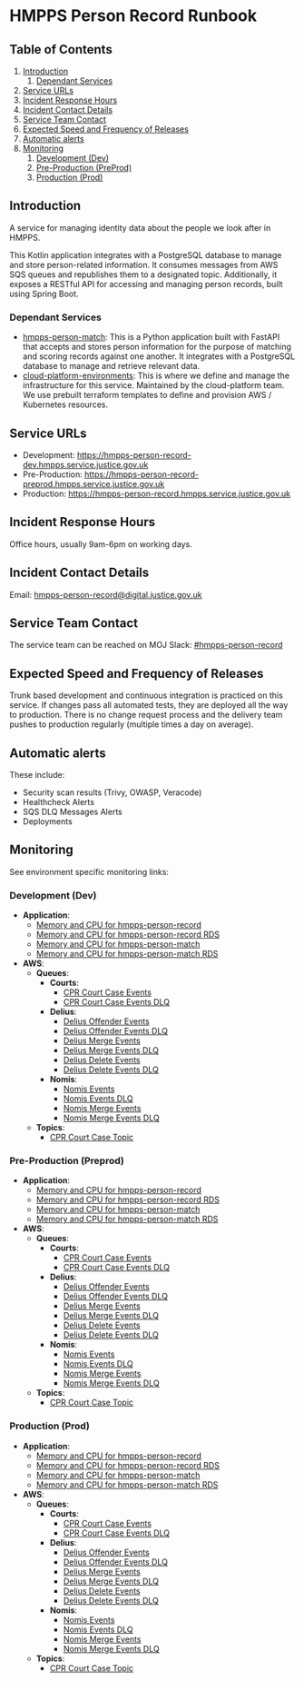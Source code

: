 # HMPPS Person Record Runbook

## Table of Contents
1. [Introduction](#Introduction)
   1. [Dependant Services](#Dependant-Services)
2. [Service URLs](#Service-URLs)
3. [Incident Response Hours](#Incident-Response-Hours)
4. [Incident Contact Details](#Incident-Contact-Details)
5. [Service Team Contact](#service-team-contact)
6. [Expected Speed and Frequency of Releases](#expected-speed-and-frequency-of-releases)
7. [Automatic alerts](#automatic-alerts)
8. [Monitoring](#monitoring)
   1. [Development (Dev)](#development-dev)
   2. [Pre-Production (PreProd)](#pre-production-preprod)
   3. [Production (Prod)](#production-prod)

## Introduction

A service for managing identity data about the people we look after in HMPPS.

This Kotlin application integrates with a PostgreSQL database to manage and store person-related information.
It consumes messages from AWS SQS queues and republishes them to a designated topic. Additionally, it exposes a RESTful API for accessing and managing person records, built using Spring Boot.

### Dependant Services

* [hmpps-person-match](https://github.com/ministryofjustice/hmpps-person-match): This is a Python application built with FastAPI that accepts and stores person information for the purpose of matching and scoring records against one another.
    It integrates with a PostgreSQL database to manage and retrieve relevant data.
* [cloud-platform-environments](https://github.com/ministryofjustice/cloud-platform-environments): This is where we define and manage the infrastructure for this service. Maintained by the cloud-platform team. We use prebuilt terraform templates to define and provision AWS / Kubernetes resources.

## Service URLs
- Development: https://hmpps-person-record-dev.hmpps.service.justice.gov.uk
- Pre-Production: https://hmpps-person-record-preprod.hmpps.service.justice.gov.uk
- Production: https://hmpps-person-record.hmpps.service.justice.gov.uk

## Incident Response Hours

Office hours, usually 9am-6pm on working days.

## Incident Contact Details

Email: [hmpps-person-record@digital.justice.gov.uk](mailto:hmpps-person-record@digital.justice.gov.uk)

## Service Team Contact

The service team can be reached on MOJ Slack: [#hmpps-person-record](https://moj.enterprise.slack.com/archives/C04AQPM3A73)

## Expected Speed and Frequency of Releases

Trunk based development and continuous integration is practiced on this service. If changes pass all automated tests, they are deployed all the way to production.
There is no change request process and the delivery team pushes to production regularly (multiple times a day on average).

## Automatic alerts

These include:
- Security scan results (Trivy, OWASP, Veracode)
- Healthcheck Alerts
- SQS DLQ Messages Alerts
- Deployments

## Monitoring

See environment specific monitoring links:

### Development (Dev)

* **Application**:
  * [Memory and CPU for hmpps-person-record](https://grafana.live.cloud-platform.service.justice.gov.uk/d/a164a7f0339f99e89cea5cb47e9be617/kubernetes-compute-resources-workload?orgId=1&refresh=10s&from=now-1h&to=now&var-datasource=default&var-cluster=&var-namespace=hmpps-person-record-dev&var-workload=hmpps-person-record&var-type=deployment)
  * [Memory and CPU for hmpps-person-record RDS](https://grafana.live.cloud-platform.service.justice.gov.uk/d/VR46pmwWk/aws-rds?orgId=1&var-datasource=P896B4444D3F0DAB8&var-region=default&var-dbinstanceidentifier=cloud-platform-21758fcf16e3a488&from=now-6h&to=now)
  * [Memory and CPU for hmpps-person-match](https://grafana.live.cloud-platform.service.justice.gov.uk/d/a164a7f0339f99e89cea5cb47e9be617/kubernetes-compute-resources-workload?orgId=1&refresh=10s&from=now-1h&to=now&var-datasource=prometheus&var-cluster=&var-namespace=hmpps-person-record-dev&var-workload=hmpps-person-match&var-type=deployment&timezone=utc)
  * [Memory and CPU for hmpps-person-match RDS](https://grafana.live.cloud-platform.service.justice.gov.uk/d/VR46pmwWk/aws-rds?orgId=1&var-datasource=P896B4444D3F0DAB8&var-region=default&var-dbinstanceidentifier=cloud-platform-630cc18efc9725ba&from=now-3h&to=now&timezone=browser)
* **AWS**:
  * **Queues**:
    * **Courts**:
      * [CPR Court Case Events](https://grafana.live.cloud-platform.service.justice.gov.uk/d/AWSSQS000/aws-sqs?orgId=1&var-datasource=P896B4444D3F0DAB8&var-region=default&var-queue=hmpps-person-record-development-cpr_court_cases_queue.fifo&from=now-24h&to=now&timezone=browser)
      * [CPR Court Case Events DLQ](https://grafana.live.cloud-platform.service.justice.gov.uk/d/AWSSQS000/aws-sqs?orgId=1&var-datasource=P896B4444D3F0DAB8&var-region=default&var-queue=hmpps-person-record-development-cpr_court_cases_dlq.fifo&from=now-24h&to=now&timezone=browser)
    * **Delius**:
      * [Delius Offender Events](https://grafana.live.cloud-platform.service.justice.gov.uk/d/AWSSQS000/aws-sqs?orgId=1&var-datasource=Cloudwatch&var-region=default&var-queue=hmpps-person-record-development-cpr_delius_offender_events_queue)
      * [Delius Offender Events DLQ](https://grafana.live.cloud-platform.service.justice.gov.uk/d/AWSSQS000/aws-sqs?orgId=1&var-datasource=Cloudwatch&var-region=default&var-queue=hmpps-person-record-development-cpr_delius_offender_events_dlq)
      * [Delius Merge Events](https://grafana.live.cloud-platform.service.justice.gov.uk/d/AWSSQS000/aws-sqs?orgId=1&var-datasource=P896B4444D3F0DAB8&var-region=default&var-queue=hmpps-person-record-development-cpr_delius_merge_events_queue&from=now-24h&to=now)
      * [Delius Merge Events DLQ](https://grafana.live.cloud-platform.service.justice.gov.uk/d/AWSSQS000/aws-sqs?orgId=1&var-datasource=P896B4444D3F0DAB8&var-region=default&var-queue=hmpps-person-record-development-cpr_delius_merge_events_dlq&from=now-24h&to=now)
      * [Delius Delete Events](https://grafana.live.cloud-platform.service.justice.gov.uk/d/AWSSQS000/aws-sqs?orgId=1&var-datasource=P896B4444D3F0DAB8&var-region=default&var-queue=hmpps-person-record-development-cpr_delius_delete_events_queue&from=now-24h&to=now)
      * [Delius Delete Events DLQ](https://grafana.live.cloud-platform.service.justice.gov.uk/d/AWSSQS000/aws-sqs?orgId=1&var-datasource=P896B4444D3F0DAB8&var-region=default&var-queue=hmpps-person-record-development-cpr_delius_delete_events_dlq&from=now-24h&to=now)
    * **Nomis**:
      * [Nomis Events](https://grafana.live.cloud-platform.service.justice.gov.uk/d/AWSSQS000/aws-sqs?orgId=1&var-datasource=P896B4444D3F0DAB8&var-region=default&var-queue=hmpps-person-record-development-cpr_nomis_events_queue&from=now-24h&to=now)
      * [Nomis Events DLQ](https://grafana.live.cloud-platform.service.justice.gov.uk/d/AWSSQS000/aws-sqs?orgId=1&var-datasource=P896B4444D3F0DAB8&var-region=default&var-queue=hmpps-person-record-development-cpr_nomis_events_dlq&from=now-24h&to=now)
      * [Nomis Merge Events](https://grafana.live.cloud-platform.service.justice.gov.uk/d/AWSSQS000/aws-sqs?orgId=1&var-datasource=P896B4444D3F0DAB8&var-region=default&var-queue=hmpps-person-record-development-cpr_nomis_merge_events_queue&from=1723710226408&to=1723796626408)
      * [Nomis Merge Events DLQ](https://grafana.live.cloud-platform.service.justice.gov.uk/d/AWSSQS000/aws-sqs?orgId=1&var-datasource=P896B4444D3F0DAB8&var-region=default&var-queue=hmpps-person-record-development-cpr_nomis_merge_events_dlq&from=1723710286631&to=1723796686632)
  * **Topics**:
    * [CPR Court Case Topic](https://grafana.live.cloud-platform.service.justice.gov.uk/d/AWSSNS001/aws-sns?from=now-12h&to=now&timezone=browser&var-datasource=P896B4444D3F0DAB8&var-region=default&var-topic=cloud-platform-hmpps-person-record-6db24f48dcd80b9e5d946f554d5e931f)

### Pre-Production (Preprod)

* **Application**:
    * [Memory and CPU for hmpps-person-record](https://grafana.live.cloud-platform.service.justice.gov.uk/d/a164a7f0339f99e89cea5cb47e9be617/kubernetes-compute-resources-workload?orgId=1&refresh=10s&from=now-1h&to=now&var-datasource=default&var-cluster=&var-namespace=hmpps-person-record-preprod&var-workload=hmpps-person-record&var-type=deployment)
    * [Memory and CPU for hmpps-person-record RDS](https://grafana.live.cloud-platform.service.justice.gov.uk/d/VR46pmwWk/aws-rds?orgId=1&var-datasource=Cloudwatch&var-region=default&var-dbinstanceidentifier=cloud-platform-288cab966b34da54&from=now-6h&to=now)
    * [Memory and CPU for hmpps-person-match](https://grafana.live.cloud-platform.service.justice.gov.uk/d/a164a7f0339f99e89cea5cb47e9be617/kubernetes-compute-resources-workload?orgId=1&refresh=10s&from=now-6h&to=now&var-datasource=prometheus&var-cluster=&var-namespace=hmpps-person-record-preprod&var-workload=hmpps-person-match&var-type=deployment&timezone=utc)
    * [Memory and CPU for hmpps-person-match RDS](https://grafana.live.cloud-platform.service.justice.gov.uk/d/VR46pmwWk/aws-rds?orgId=1&var-datasource=P896B4444D3F0DAB8&var-region=default&var-dbinstanceidentifier=cloud-platform-05509d3640870a0b&from=now-6h&to=now&timezone=browser)
* **AWS**:
    * **Queues**:
        * **Courts**:
            * [CPR Court Case Events](https://grafana.live.cloud-platform.service.justice.gov.uk/d/AWSSQS000/aws-sqs?orgId=1&var-datasource=P896B4444D3F0DAB8&var-region=default&var-queue=hmpps-person-record-preprod-cpr_court_cases_queue.fifo&from=now-24h&to=now&timezone=browser)
            * [CPR Court Case Events DLQ](https://grafana.live.cloud-platform.service.justice.gov.uk/d/AWSSQS000/aws-sqs?orgId=1&var-datasource=P896B4444D3F0DAB8&var-region=default&var-queue=hmpps-person-record-preprod-cpr_court_cases_dlq.fifo&from=now-24h&to=now&timezone=browser)
        * **Delius**:
            * [Delius Offender Events](https://grafana.live.cloud-platform.service.justice.gov.uk/d/AWSSQS000/aws-sqs?orgId=1&var-datasource=Cloudwatch&var-region=default&var-queue=hmpps-person-record-preprod-cpr_delius_offender_events_queue)
            * [Delius Offender Events DLQ](https://grafana.live.cloud-platform.service.justice.gov.uk/d/AWSSQS000/aws-sqs?orgId=1&var-datasource=Cloudwatch&var-region=default&var-queue=hmpps-person-record-preprod-cpr_delius_offender_events_dlq)
            * [Delius Merge Events](https://grafana.live.cloud-platform.service.justice.gov.uk/d/AWSSQS000/aws-sqs?orgId=1&var-datasource=P896B4444D3F0DAB8&var-region=default&var-queue=hmpps-person-record-preprod-cpr_delius_merge_events_queue&from=now-24h&to=now)
            * [Delius Merge Events DLQ](https://grafana.live.cloud-platform.service.justice.gov.uk/d/AWSSQS000/aws-sqs?orgId=1&var-datasource=P896B4444D3F0DAB8&var-region=default&var-queue=hmpps-person-record-preprod-cpr_delius_merge_events_dlq&from=now-24h&to=now)
            * [Delius Delete Events](https://grafana.live.cloud-platform.service.justice.gov.uk/d/AWSSQS000/aws-sqs?orgId=1&var-datasource=P896B4444D3F0DAB8&var-region=default&var-queue=hmpps-person-record-preprod-cpr_delius_delete_events_queue&from=now-24h&to=now)
            * [Delius Delete Events DLQ](https://grafana.live.cloud-platform.service.justice.gov.uk/d/AWSSQS000/aws-sqs?orgId=1&var-datasource=P896B4444D3F0DAB8&var-region=default&var-queue=hmpps-person-record-preprod-cpr_delius_delete_events_dlq&from=now-24h&to=now)
        * **Nomis**:
            * [Nomis Events](https://grafana.live.cloud-platform.service.justice.gov.uk/d/AWSSQS000/aws-sqs?orgId=1&var-datasource=P896B4444D3F0DAB8&var-region=default&var-queue=hmpps-person-record-preprod-cpr_nomis_events_queue&from=now-24h&to=now)
            * [Nomis Events DLQ](https://grafana.live.cloud-platform.service.justice.gov.uk/d/AWSSQS000/aws-sqs?orgId=1&var-datasource=P896B4444D3F0DAB8&var-region=default&var-queue=hmpps-person-record-preprod-cpr_nomis_events_dlq&from=now-24h&to=now)
            * [Nomis Merge Events](https://grafana.live.cloud-platform.service.justice.gov.uk/d/AWSSQS000/aws-sqs?orgId=1&var-datasource=P896B4444D3F0DAB8&var-region=default&var-queue=hmpps-person-record-preprod-cpr_nomis_merge_events_queue&from=now-24h&to=now&timezone=browser)
            * [Nomis Merge Events DLQ](https://grafana.live.cloud-platform.service.justice.gov.uk/d/AWSSQS000/aws-sqs?orgId=1&var-datasource=P896B4444D3F0DAB8&var-region=default&var-queue=hmpps-person-record-preprod-cpr_nomis_merge_events_dlq&from=now-24h&to=now&timezone=browser)
    * **Topics**:
      * [CPR Court Case Topic](https://grafana.live.cloud-platform.service.justice.gov.uk/d/AWSSNS001/aws-sns?from=now-12h&to=now&timezone=browser&var-datasource=P896B4444D3F0DAB8&var-region=default&var-topic=cloud-platform-hmpps-person-record-aacba4b10ce095157765bb00c8bf5d36)

### Production (Prod)

* **Application**:
    * [Memory and CPU for hmpps-person-record](https://grafana.live.cloud-platform.service.justice.gov.uk/d/a164a7f0339f99e89cea5cb47e9be617/kubernetes-compute-resources-workload?orgId=1&refresh=10s&from=now-1h&to=now&var-datasource=default&var-cluster=&var-namespace=hmpps-person-record-prod&var-workload=hmpps-person-record&var-type=deployment)
    * [Memory and CPU for hmpps-person-record RDS](https://grafana.live.cloud-platform.service.justice.gov.uk/d/VR46pmwWk/aws-rds?orgId=1&var-datasource=P896B4444D3F0DAB8&var-region=default&var-dbinstanceidentifier=cloud-platform-325c1d58e0fe99fe&from=now-6h&to=now)
    * [Memory and CPU for hmpps-person-match](https://grafana.live.cloud-platform.service.justice.gov.uk/d/a164a7f0339f99e89cea5cb47e9be617/kubernetes-compute-resources-workload?orgId=1&refresh=10s&from=now-6h&to=now&var-datasource=prometheus&var-cluster=&var-namespace=hmpps-person-record-prod&var-workload=hmpps-person-match&var-type=deployment&timezone=utc)
    * [Memory and CPU for hmpps-person-match RDS](https://grafana.live.cloud-platform.service.justice.gov.uk/d/VR46pmwWk/aws-rds?orgId=1&var-datasource=P896B4444D3F0DAB8&var-region=default&var-dbinstanceidentifier=cloud-platform-ee08837ab8b048b1&from=now-6h&to=now&timezone=browser)
* **AWS**:
    * **Queues**:
        * **Courts**:
            * [CPR Court Case Events](https://grafana.live.cloud-platform.service.justice.gov.uk/d/AWSSQS000/aws-sqs?orgId=1&var-datasource=P896B4444D3F0DAB8&var-region=default&var-queue=hmpps-person-record-prod-cpr_court_cases_queue.fifo&from=now-24h&to=now&timezone=browser)
            * [CPR Court Case Events DLQ](https://grafana.live.cloud-platform.service.justice.gov.uk/d/AWSSQS000/aws-sqs?orgId=1&var-datasource=P896B4444D3F0DAB8&var-region=default&var-queue=hmpps-person-record-prod-cpr_court_cases_dlq.fifo&from=now-24h&to=now&timezone=browser)
        * **Delius**:
            * [Delius Offender Events](https://grafana.live.cloud-platform.service.justice.gov.uk/d/AWSSQS000/aws-sqs?orgId=1&var-datasource=Cloudwatch&var-region=default&var-queue=hmpps-person-record-prod-cpr_delius_offender_events_queue)
            * [Delius Offender Events DLQ](https://grafana.live.cloud-platform.service.justice.gov.uk/d/AWSSQS000/aws-sqs?orgId=1&var-datasource=Cloudwatch&var-region=default&var-queue=hmpps-person-record-prod-cpr_delius_offender_events_dlq)
            * [Delius Merge Events](https://grafana.live.cloud-platform.service.justice.gov.uk/d/AWSSQS000/aws-sqs?orgId=1&var-datasource=P896B4444D3F0DAB8&var-region=default&var-queue=hmpps-person-record-prod-cpr_delius_merge_events_queue&from=now-24h&to=now)
            * [Delius Merge Events DLQ](https://grafana.live.cloud-platform.service.justice.gov.uk/d/AWSSQS000/aws-sqs?orgId=1&var-datasource=P896B4444D3F0DAB8&var-region=default&var-queue=hmpps-person-record-prod-cpr_delius_merge_events_dlq&from=now-24h&to=now)
            * [Delius Delete Events](https://grafana.live.cloud-platform.service.justice.gov.uk/d/AWSSQS000/aws-sqs?orgId=1&var-datasource=P896B4444D3F0DAB8&var-region=default&var-queue=hmpps-person-record-prod-cpr_delius_delete_events_queue)
            * [Delius Delete Events DLQ](https://grafana.live.cloud-platform.service.justice.gov.uk/d/AWSSQS000/aws-sqs?orgId=1&var-datasource=P896B4444D3F0DAB8&var-region=default&var-queue=hmpps-person-record-prod-cpr_delius_delete_events_dlq)
        * **Nomis**:
            * [Nomis Events](https://grafana.live.cloud-platform.service.justice.gov.uk/d/AWSSQS000/aws-sqs?orgId=1&var-datasource=P896B4444D3F0DAB8&var-region=default&var-queue=hmpps-person-record-prod-cpr_nomis_events_queue&from=now-24h&to=now)
            * [Nomis Events DLQ](https://grafana.live.cloud-platform.service.justice.gov.uk/d/AWSSQS000/aws-sqs?orgId=1&var-datasource=P896B4444D3F0DAB8&var-region=default&var-queue=hmpps-person-record-prod-cpr_nomis_events_dlq&from=now-24h&to=now)
            * [Nomis Merge Events](https://grafana.live.cloud-platform.service.justice.gov.uk/d/AWSSQS000/aws-sqs?orgId=1&var-datasource=P896B4444D3F0DAB8&var-region=default&var-queue=hmpps-person-record-prod-cpr_nomis_merge_events_queue&from=now-2d&to=now)
            * [Nomis Merge Events DLQ](https://grafana.live.cloud-platform.service.justice.gov.uk/d/AWSSQS000/aws-sqs?orgId=1&var-datasource=P896B4444D3F0DAB8&var-region=default&var-queue=hmpps-person-record-prod-cpr_nomis_merge_events_dlq&from=now-2d&to=now)
    * **Topics**:
        * [CPR Court Case Topic](https://grafana.live.cloud-platform.service.justice.gov.uk/d/AWSSNS001/aws-sns?from=now-12h&to=now&timezone=browser&var-datasource=P896B4444D3F0DAB8&var-region=default&var-topic=cloud-platform-hmpps-person-record-7fe9dbb1391a89724dd2459be10708c2)

